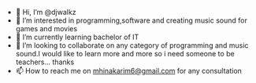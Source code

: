 - 👋 Hi, I’m @djwalkz
- 👀 I’m interested in  programming,software and creating music sound for games and movies
- 🌱 I’m currently learning bachelor of IT 
- 💞️ I’m looking to collaborate on any category of programming and music sound.I would like to learn more and more so i need someone to be teachers... thanks
- 📫 How to reach me on mhinakarim6@gmail.com for any consultation

<!---
djwalkz/djwalkz is a ✨ special ✨ repository because its `README.md` (this file) appears on your GitHub profile.
You can click the Preview link to take a look at your changes.
--->
